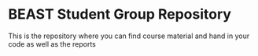 # BEAST Student Group Repository

This is the repository where you can find course material and hand in your code as well as the reports
